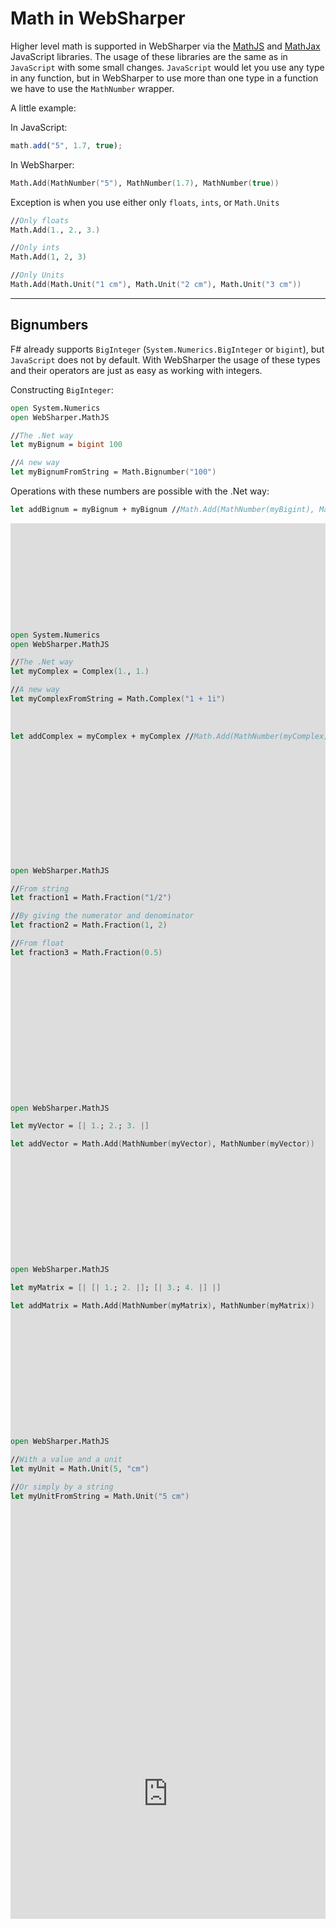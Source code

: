 # Math in WebSharper

Higher level math is supported in WebSharper via the [MathJS](http://mathjs.org/) and [MathJax](https://www.mathjax.org/) JavaScript libraries. The usage of these libraries are the same as in `JavaScript` with some small changes. `JavaScript` would let you use any type in any function, but in WebSharper to use more than one type in a function we have to use the `MathNumber` wrapper.

A little example:

In JavaScript:
```javascript
math.add("5", 1.7, true);
```

In WebSharper:
```fsharp
Math.Add(MathNumber("5"), MathNumber(1.7), MathNumber(true))
```

Exception is when you use either only `floats`, `ints`, or `Math.Units`
```fsharp
//Only floats
Math.Add(1., 2., 3.)

//Only ints
Math.Add(1, 2, 3)

//Only Units
Math.Add(Math.Unit("1 cm"), Math.Unit("2 cm"), Math.Unit("3 cm"))
```

---

## Bignumbers

F# already supports `BigInteger` (`System.Numerics.BigInteger` or `bigint`), but `JavaScript` does not by default. With WebSharper the usage of these types and their operators are just as easy as working with integers.

Constructing `BigInteger`:

```fsharp
open System.Numerics
open WebSharper.MathJS

//The .Net way
let myBignum = bigint 100

//A new way
let myBignumFromString = Math.Bignumber("100")
```

Operations with these numbers are possible with the .Net way:
```fsharp
let addBignum = myBignum + myBignum //Math.Add(MathNumber(myBigint), MathNumber(myBigint))
```

<div style="width:100%;min-height:500px;position:relative"><iframe style="position:absolute;border:none;width:100%;height:100%;overflow:hidden" src="http://test2.try.websharper.com/embed/setr/0000DE"></iframe><div>

---

## Complex number

Just like `BigInteger`, `Complex` is a member of `System.Numerics` too, but `JavaScript` does not support them. To use the `Complex` type in our program we could construct it as we're used to it from .Net, but now we're able to do it with `Math.Complex()` too which is able to construct a `Complex` number by taking a string with the complex value.

```fsharp
open System.Numerics
open WebSharper.MathJS

//The .Net way
let myComplex = Complex(1., 1.)

//A new way
let myComplexFromString = Math.Complex("1 + 1i")
```

After constructing the numbers, we can use them as we're used to it:
```fsharp
let addComplex = myComplex + myComplex //Math.Add(MathNumber(myComplex), MathNumber(myComplex))
```

<div style="width:100%;min-height:500px;position:relative"><iframe style="position:absolute;border:none;width:100%;height:100%" src="http://test2.try.websharper.com/embed/setr/0000DH"></iframe><div>

---

## Fraction

The original `float` type in `JavaScript` has limitations with its precision, but it's solved with the `Math.Fraction` type which has a much higher precision with its operations. To use this new `Math.Fraction`, we have to call the `Math.Fraction()` constructor.

We have many ways to create a Fraction, for example:

```fsharp
open WebSharper.MathJS

//From string
let fraction1 = Math.Fraction("1/2")

//By giving the numerator and denominator
let fraction2 = Math.Fraction(1, 2)

//From float
let fraction3 = Math.Fraction(0.5)
```

After 

<div style="width:100%;min-height:500px;position:relative"><iframe style="position:absolute;border:none;width:100%;height:100%" src="http://test2.try.websharper.com/embed/setr/0000DJ"></iframe><div>

---

## Vectors

For vector operations in WebSharper we have to use the `MathJS.Math` functions and in those functions we have to use the `MathNumber` wrapper for the vectors. There are few exceptions when we don't have to wrap these vectors. If the function only accepts vectors or matrices, then the wrapper isn't needed (but can be used). (Note that if you wrap these in `MathNumber`, you might get a `MathNumber` return value.)

```fsharp
open WebSharper.MathJS

let myVector = [| 1.; 2.; 3. |]

let addVector = Math.Add(MathNumber(myVector), MathNumber(myVector))
```

<div style="width:100%;min-height:500px;position:relative"><iframe style="position:absolute;border:none;width:100%;height:100%" src="http://test2.try.websharper.com/embed/setr/0000Di"></iframe><div>

---

## Matrices

The same as for vectors, WebSharper grants a huge variety of Matrix operations and functions, but to use those, we need to wrap the matrices in MathNumber. As we have seen at the vectors, there are some functions where matrices can be used without the `MathNumber` wrapper. (Note that if you wrap these in `MathNumber`, you might get a `MathNumber` return value.)

```fsharp
open WebSharper.MathJS

let myMatrix = [| [| 1.; 2. |]; [| 3.; 4. |] |]

let addMatrix = Math.Add(MathNumber(myMatrix), MathNumber(myMatrix))
```

<div style="width:100%;min-height:450px;position:relative"><iframe style="position:absolute;border:none;width:100%;height:100%" src="http://test2.try.websharper.com/embed/setr/0000DM"></iframe><div>

---

## Units

WebSharper allows you to calculate with units too. Most of the functions from Math accept `Math.Unit`s to work with. Units are a special kind of types. They have a value and a measurement. Values with different kind of measurements can be used in operations and it will calulate with the given measurements. Units can be freed from their measurements (for example) by dividing.  

```fsharp
open WebSharper.MathJS

//With a value and a unit
let myUnit = Math.Unit(5, "cm")

//Or simply by a string
let myUnitFromString = Math.Unit("5 cm")
```

<div style="width:100%;min-height:500px;position:relative"><iframe style="position:absolute;border:none;width:100%;height:100%" src="http://test2.try.websharper.com/embed/setr/0000DO"></iframe><div>

---

## An example for expressions

There are many functions in `Math.` that calculates an expression, solves a problem. In this example we'll use the `Math.Derivative` function to get a `Node` with the result in it. A `Node` then can be converted to a `String`, but with the [MathJax extension](./#docs/extensions/mathjax) we can render the result. To do that we have to set up `MathJax` to parse and render `TeX` formulas then by using the `Node`'s `ToTex()` function we convert the result into a `String` with the formula in `TeX` formatting.

(Most of the functions don't result a `Node`, but they can be converted to `Node` by `Math.Parse()` or by other means. ([MathJax documentation](https://mathjax.org))

<div style="width:100%;min-height:400px;position:relative"><iframe style="position:absolute;border:none;width:100%;height:100%" src="http://test2.try.websharper.com/embed/setr/0000Cy"></iframe><div>